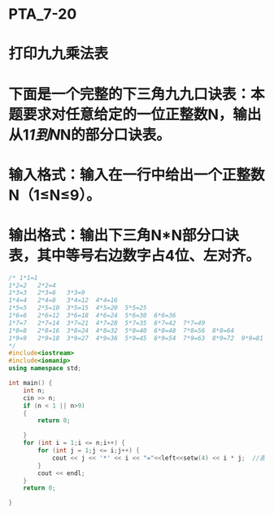 # PTA_7-20
# 打印九九乘法表
# 下面是一个完整的下三角九九口诀表：本题要求对任意给定的一位正整数N，输出从1*1到N*N的部分口诀表。

# 输入格式：输入在一行中给出一个正整数N（1≤N≤9）。

# 输出格式：输出下三角N*N部分口诀表，其中等号右边数字占4位、左对齐。
```cpp
/* 1*1=1   
1*2=2   2*2=4   
1*3=3   2*3=6   3*3=9   
1*4=4   2*4=8   3*4=12  4*4=16  
1*5=5   2*5=10  3*5=15  4*5=20  5*5=25  
1*6=6   2*6=12  3*6=18  4*6=24  5*6=30  6*6=36  
1*7=7   2*7=14  3*7=21  4*7=28  5*7=35  6*7=42  7*7=49  
1*8=8   2*8=16  3*8=24  4*8=32  5*8=40  6*8=48  7*8=56  8*8=64  
1*9=9   2*9=18  3*9=27  4*9=36  5*9=45  6*9=54  7*9=63  8*9=72  9*9=81  
*/
#include<iostream>
#include<iomanip>
using namespace std;

int main() {
	int n;
	cin >> n;
	if (n < 1 || n>9)
	{
		return 0;

	}
	for (int i = 1;i <= n;i++) {
		for (int j = 1;j <= i;j++) {
			cout << j << '*' << i << "="<<left<<setw(4) << i * j;  //直接用setw对齐，不要自己打空格进去
		}
		cout << endl;
	}
	return 0;

}